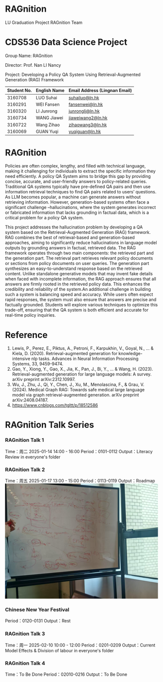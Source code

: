# RAGnition
LU Graduation Project RAGnition Team

# CDS536 Data Science Project			
Group Name:			RAGnition

Director:			  Prof. Nan LI Nancy

Project:        Developing a Policy QA System Using Retrieval-Augmented Generation (RAG) Framework

| Student No. | English Name | Email Address (Lingnan Email)     |
|-------------|--------------|-----------------------------------|
| 3160708     | LUO Suhai    | suhailuo@ln.hk                  |
| 3160291     | WEI Fansen   | fansenwei@ln.hk                 |
| 3160320     | LI Junrong   | junrongli@ln.hk                 |
| 3160734     | WANG Jiawei  | jiaweiwang2@ln.hk               |
| 3160722     | Wang Zihao   | zihaowang3@ln.hk                |
| 3160069     | GUAN Yuqi    | yuqiguan@ln.hk                  |

# RAGnition
Policies are often complex, lengthy, and filled with technical language, making it challenging for individuals to extract the specific information they need efficiently. A policy QA System aims to bridge this gap by providing concise, accurate, and user-friendly answers to policy-related queries. Traditional QA systems typically have pre-defined QA pairs and then use information retrieval techniques to find QA pairs related to users’ questions. As LLM becomes popular, a machine can generate answers without retrieving information. However, generation-based systems often face a significant challenge –hallucinations, where the system generates incorrect or fabricated information that lacks grounding in factual data, which is a critical problem for a policy QA system.

This project addresses the hallucination problem by developing a QA system based on the Retrieval-Augmented Generation (RAG) framework. RAG combines the best of retrieval-based and generation-based approaches, aiming to significantly reduce hallucinations in language model outputs by grounding answers in factual, retrieved data. The RAG framework operates through two main components: the retrieved part and the generation part. The retrieval part retrieves relevant policy documents or sections from policy documents on user queries. The generation part synthesizes an easy-to-understand response based on the retrieved content. Unlike standalone generative models that may invent fake details when faced with incomplete information, the RAG approach ensures that all answers are firmly rooted in the retrieved policy data. This enhances the credibility and reliability of the system.An additional challenge in building such a system is balancing speed and accuracy. While users often expect rapid responses, the system must also ensure that answers are precise and factually grounded. Students will explore various techniques to optimize this trade-off, ensuring that the QA system is both efficient and accurate for real-time policy inquiries.

# Reference
1. Lewis, P., Perez, E., Piktus, A., Petroni, F., Karpukhin, V., Goyal, N., ... & Kiela, D. (2020). Retrieval-augmented generation for knowledge-intensive nlp tasks. Advances in Neural Information Processing Systems, 33, 9459-9474.
2. Gao, Y., Xiong, Y., Gao, X., Jia, K., Pan, J., Bi, Y., ... & Wang, H. (2023). Retrieval-augmented generation for large language models: A survey. arXiv preprint arXiv:2312.10997.
3. Wu, J., Zhu, J., Qi, Y., Chen, J., Xu, M., Menolascina, F., & Grau, V. (2024). Medical Graph RAG: Towards safe medical large language model via graph retrieval-augmented generation. arXiv preprint arXiv:2408.04187.
4. https://www.cnblogs.com/tgltt/p/18512586

# RAGnition Talk Series
### RAGnition Talk 1
Time：周二 2025-01-14 14:00 - 16:00
Period：0101-0112
Output：Literacy Review in everyone's folder
### RAGnition Talk 2
Time：周五 2025-01-17 13:00 - 15:00
Period：0113-0119
Output：Roadmap
![solution](figuras/solution.jpg)
### Chinese New Year Festival
Period：0120-0131
Output：Rest
### RAGnition Talk 3
Time：周一 2025-02-10 10:00 - 12:00
Period：0201-0209
Output：Current Model Effects & Division of labour
in everyone's folder
### RAGnition Talk 4
Time：To Be Done
Period：02010-0216
Output：To Be Done
